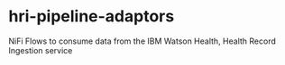 # hri-pipeline-adaptors
NiFi Flows to consume data from the IBM Watson Health, Health Record Ingestion service

